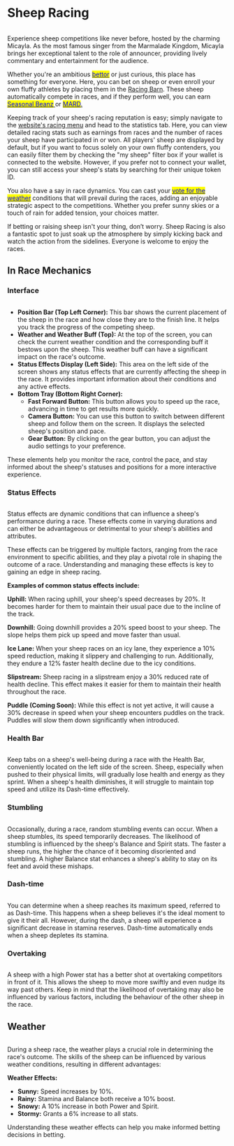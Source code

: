 # Sheep Racing

<figure><img src="../../.gitbook/assets/banner_mobile_playStore_2 (2) (1).png" alt=""><figcaption></figcaption></figure>

Experience sheep competitions like never before, hosted by the charming Micayla. As the most famous singer from the Marmalade Kingdom, Micayla brings her exceptional talent to the role of announcer, providing lively commentary and entertainment for the audience.



Whether you're an ambitious [<mark style="color:blue;">bettor</mark>](betting-on-sheep-races.md) or just curious, this place has something for everyone. Here, you can bet on sheep or even enroll your own fluffy athletes by placing them in the [Racing Barn](../racing-barn.md). These sheep automatically compete in races, and if they perform well, you can earn [<mark style="color:blue;">Seasonal Beanz</mark> ](../currency.md)or [<mark style="color:blue;">MARD</mark>.](../currency.md)&#x20;



Keeping track of your sheep's racing reputation is easy; simply navigate to the [website's racing menu](https://sheepfarm.io/racing) and head to the statistics tab. Here, you can view detailed racing stats such as earnings from races and the number of races your sheep have participated in or won. All players' sheep are displayed by default, but if you want to focus solely on your own fluffy contenders, you can easily filter them by checking the "my sheep" filter box if your wallet is connected to the website. However, if you prefer not to connect your wallet, you can still access your sheep's stats by searching for their unique token ID.



You also have a say in race dynamics. You can cast your [<mark style="color:blue;">vote for the weather</mark>](https://app.gitbook.com/o/tXSKWduEctYxhdLiAwNA/s/yQKSV2lZmE3mGWQ30WzA/\~/changes/841/web-3.0/sheepfarm-dao) conditions that will prevail during the races, adding an enjoyable strategic aspect to the competitions. Whether you prefer sunny skies or a touch of rain for added tension, your choices matter.



If betting or raising sheep isn't your thing, don’t worry. Sheep Racing is also a fantastic spot to just soak up the atmosphere by simply kicking back and watch the action from the sidelines. Everyone is welcome to enjoy the races.

##

## In Race Mechanics

### Interface

<figure><img src="../../.gitbook/assets/2024-01-26 15 35 12.png" alt=""><figcaption></figcaption></figure>

* **Position Bar (Top Left Corner):** This bar shows the current placement of the sheep in the race and how close they are to the finish line. It helps you track the progress of the competing sheep.
* **Weather and Weather Buff (Top):** At the top of the screen, you can check the current weather condition and the corresponding buff it bestows upon the sheep. This weather buff can have a significant impact on the race's outcome.
* **Status Effects Display (Left Side):** This area on the left side of the screen shows any status effects that are currently affecting the sheep in the race. It provides important information about their conditions and any active effects.
* **Bottom Tray (Bottom Right Corner):**
  * **Fast Forward Button:** This button allows you to speed up the race, advancing in time to get results more quickly.
  * **Camera Button:** You can use this button to switch between different sheep and follow them on the screen. It displays the selected sheep's position and pace.
  * **Gear Button:** By clicking on the gear button, you can adjust the audio settings to your preference.

These elements help you monitor the race, control the pace, and stay informed about the sheep's statuses and positions for a more interactive experience.



### Status Effects

<figure><img src="../../.gitbook/assets/status effects.png" alt=""><figcaption></figcaption></figure>

Status effects are dynamic conditions that can influence a sheep's performance during a race. These effects come in varying durations and can either be advantageous or detrimental to your sheep's abilities and attributes.



These effects can be triggered by multiple factors, ranging from the race environment to specific abilities, and they play a pivotal role in shaping the outcome of a race. Understanding and managing these effects is key to gaining an edge in sheep racing.



**Examples of common status effects include:**

**Uphill:** When racing uphill, your sheep's speed decreases by 20%. It becomes harder for them to maintain their usual pace due to the incline of the track.

**Downhill:** Going downhill provides a 20% speed boost to your sheep. The slope helps them pick up speed and move faster than usual.

**Ice Lane:** When your sheep races on an icy lane, they experience a 10% speed reduction, making it slippery and challenging to run. Additionally, they endure a 12% faster health decline due to the icy conditions.

**Slipstream:** Sheep racing in a slipstream enjoy a 30% reduced rate of health decline. This effect makes it easier for them to maintain their health throughout the race.

**Puddle (Coming Soon):** While this effect is not yet active, it will cause a 30% decrease in speed when your sheep encounters puddles on the track. Puddles will slow them down significantly when introduced.



### Health Bar

<figure><img src="../../.gitbook/assets/health_gauge (1).png" alt=""><figcaption></figcaption></figure>

Keep tabs on a sheep's well-being during a race with the Health Bar, conveniently located on the left side of the screen. Sheep, especially when pushed to their physical limits, will gradually lose health and energy as they sprint. When a sheep's health diminishes, it will struggle to maintain top speed and utilize its Dash-time effectively.



### Stumbling

<figure><img src="../../.gitbook/assets/Stumbling-removebg-preview (1).png" alt=""><figcaption></figcaption></figure>

Occasionally, during a race, random stumbling events can occur. When a sheep stumbles, its speed temporarily decreases. The likelihood of stumbling is influenced by the sheep's Balance and Spirit stats. The faster a sheep runs, the higher the chance of it becoming disoriented and stumbling. A higher Balance stat enhances a sheep's ability to stay on its feet and avoid these mishaps.



### Dash-time

<figure><img src="../../.gitbook/assets/dash_time (1).png" alt=""><figcaption></figcaption></figure>

You can determine when a sheep reaches its maximum speed, referred to as Dash-time. This happens when a sheep believes it's the ideal moment to give it their all. However, during the dash, a sheep will experience a significant decrease in stamina reserves. Dash-time automatically ends when a sheep depletes its stamina.



### Overtaking

<figure><img src="../../.gitbook/assets/overtaking (1).png" alt=""><figcaption></figcaption></figure>

A sheep with a high Power stat has a better shot at overtaking competitors in front of it. This allows the sheep to move more swiftly and even nudge its way past others. Keep in mind that the likelihood of overtaking may also be influenced by various factors, including the behaviour of the other sheep in the race.



## Weather

<figure><img src="../../.gitbook/assets/weather.png" alt=""><figcaption></figcaption></figure>

During a sheep race, the weather plays a crucial role in determining the race's outcome. The skills of the sheep can be influenced by various weather conditions, resulting in different advantages:

**Weather Effects:**

* **Sunny:** Speed increases by 10%.
* **Rainy:** Stamina and Balance both receive a 10% boost.
* **Snowy:** A 10% increase in both Power and Spirit.
* **Stormy:** Grants a 6% increase to all stats.

Understanding these weather effects can help you make informed betting decisions in betting.

